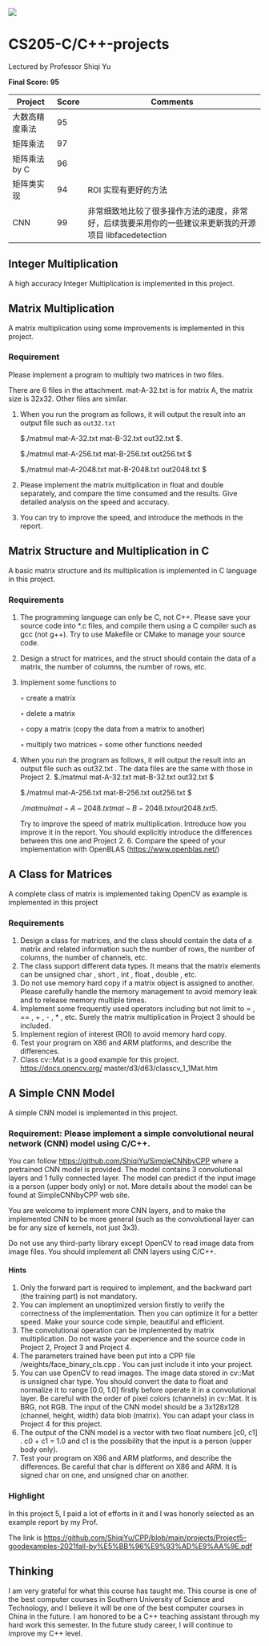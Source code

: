 ![](https://img.shields.io/apm/l/vim-mode)

# CS205-C/C++-projects

Lectured by Professor Shiqi Yu

**Final Score: 95**

| Project       | Score | Comments                                                     |
| ------------- | ----- | ------------------------------------------------------------ |
| 大数高精度乘法    | 95    |                                                              |
| 矩阵乘法      | 97    |                                                              |
| 矩阵乘法 by C | 96    |                                                              |
| 矩阵类实现    | 94    | ROI 实现有更好的方法                                         |
| CNN           | 99    | 非常细致地比较了很多操作方法的速度，非常好，后续我要采用你的一些建议来更新我的开源项目 libfacedetection |



## Integer Multiplication

A high accuracy Integer Multiplication is implemented in this project.

## Matrix Multiplication

A matrix multiplication using some improvements is implemented in this project.

### Requirement

Please implement a program to multiply two matrices in two files. 

There are 6 files in the attachment. mat-A-32.txt is for matrix A, the matrix size is 32x32. Other files are similar. 

1. When you run the program as follows, it will output the result into an output file such as `out32.txt`  

   $./matmul mat-A-32.txt mat-B-32.txt out32.txt $.

   $./matmul mat-A-256.txt mat-B-256.txt out256.txt $

   $./matmul mat-A-2048.txt mat-B-2048.txt out2048.txt $

2. Please implement the matrix multiplication in float and double separately, and compare the time consumed and the results. Give detailed analysis on the speed and accuracy. 

3. You can try to improve the speed, and introduce the methods in the report.

## Matrix Structure and Multiplication in C

A basic matrix structure and its multiplication is implemented in C language in this project.

### Requirements 

1. The programming language can only be C, not C++. Please save your source code into *.c files, and compile them using a C compiler such as gcc (not g++). Try to use Makefile or CMake to manage your source code. 

2. Design a struct for matrices, and the struct should contain the data of a matrix, the number of columns, the number of rows, etc. 

3. Implement some functions to 

   ◦ create a matrix 

   ◦ delete a matrix 

   ◦ copy a matrix (copy the data from a matrix to another) 

   ◦ multiply two matrices ◦ some other functions needed 

4. When you run the program as follows, it will output the result into an output file such as out32.txt . The data files are the same with those in Project 2. $./matmul mat-A-32.txt mat-B-32.txt out32.txt $

   $./matmul mat-A-256.txt mat-B-256.txt out256.txt $

   $./matmul mat-A-2048.txt mat-B-2048.txt out2048.txt 5.$ 

   Try to improve the speed of matrix multiplication. Introduce how you improve it in the report. You should explicitly introduce the differences between this one and Project 2. 6. Compare the speed of your implementation with OpenBLAS (https://www.openblas.net/)

## A Class for Matrices

A  complete class of matrix is implemented taking OpenCV as example is implemented in this project

### Requirements 

1. Design a class for matrices, and the class should contain the data of a matrix and related information such the number of rows, the number of columns, the number of channels, etc.
2. The class support different data types. It means that the matrix elements can be unsigned char , short , int , float , double , etc. 
3. Do not use memory hard copy if a matrix object is assigned to another. Please carefully handle the memory management to avoid memory leak and to release memory multiple times. 
4. Implement some frequently used operators including but not limit to = , == , + , - , * , etc. Surely the matrix multiplication in Project 3 should be included.
5. Implement region of interest (ROI) to avoid memory hard copy. 
6. Test your program on X86 and ARM platforms, and describe the differences. 
7. Class cv::Mat is a good example for this project. https://docs.opencv.org/ master/d3/d63/classcv_1_1Mat.htm

## A Simple CNN Model

A simple CNN model is implemented in this project.

### Requirement: Please implement a simple convolutional neural network (CNN) model using C/C++. 

You can follow https://github.com/ShiqiYu/SimpleCNNbyCPP where a pretrained CNN model is provided. The model contains 3 convolutional layers and 1 fully connected layer. The model can predict if the input image is a person (upper body only) or not. More details about the model can be found at SimpleCNNbyCPP web site. 

You are welcome to implement more CNN layers, and to make the implemented CNN to be more general (such as the convolutional layer can be for any size of kernels, not just 3x3). 

Do not use any third-party library except OpenCV to read image data from image files. You should implement all CNN layers using C/C++. 

#### Hints

1. Only the forward part is required to implement, and the backward part (the training part) is not mandatory. 
2. You can implement an unoptimized version firstly to verify the correctness of the implementation. Then you can optimize it for a better speed. Make your source code simple, beautiful and efficient. 
3.  The convolutional operation can be implemented by matrix multiplication. Do not waste your experience and the source code in Project 2, Project 3 and Project 4. 
4. The parameters trained have been put into a CPP file /weights/face_binary_cls.cpp . You can just include it into your project. 
5. You can use OpenCV to read images. The image data stored in cv::Mat is unsigned char type. You should convert the data to float and normalize it to range [0.0, 1.0] firstly before operate it in a convolutional layer. Be careful with the order of pixel colors (channels) in cv::Mat. It is BRG, not RGB. The input of the CNN model should be a 3x128x128 (channel, height, width) data blob (matrix). You can adapt your class in Project 4 for this project. 
6. The output of the CNN model is a vector with two float numbers [c0, c1] . c0 + c1 = 1.0 and c1 is the possibility that the input is a person (upper body only). 
7. Test your program on X86 and ARM platforms, and describe the differences. Be careful that char is different on X86 and ARM. It is signed char on one, and unsigned char on another. 



### Highlight

In this project 5, I paid a lot of efforts in it and I was honorly selected as an example report by my Prof.

The link is https://github.com/ShiqiYu/CPP/blob/main/projects/Project5-goodexamples-2021fall-by%E5%BB%96%E9%93%AD%E9%AA%9E.pdf

## Thinking 

I am very grateful for what this course has taught me. This course is one of the best computer courses in Southern University of Science and Technology, and I believe it will be one of the best computer courses in China in the future. I am honored to be a C++ teaching assistant through my hard work this semester. In the future study career, I will continue to improve my C++ level.
